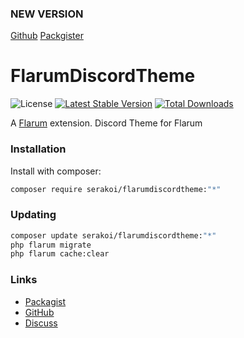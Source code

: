 ### NEW VERSION
[Github](https://github.com/Serakoi/flarum-discord-theme-2)
[Packgister](https://packagist.org/packages/serakoi/flarumdiscordtheme)

# FlarumDiscordTheme

![License](https://img.shields.io/badge/license-MIT-blue.svg) [![Latest Stable Version](https://img.shields.io/packagist/v/serakoi/flarumdiscordtheme.svg)](https://packagist.org/packages/serakoi/flarumdiscordtheme) [![Total Downloads](https://img.shields.io/packagist/dt/serakoi/flarumdiscordtheme.svg)](https://packagist.org/packages/serakoi/flarumdiscordtheme)

A [Flarum](http://flarum.org) extension. Discord Theme for Flarum

### Installation

Install with composer:

```sh
composer require serakoi/flarumdiscordtheme:"*"
```

### Updating

```sh
composer update serakoi/flarumdiscordtheme:"*"
php flarum migrate
php flarum cache:clear
```

### Links

- [Packagist](https://packagist.org/packages/serakoi/flarumdiscordtheme)
- [GitHub](https://github.com/serakoi/flarumdiscordtheme)
- [Discuss](https://discuss.flarum.org/d/PUT_DISCUSS_SLUG_HERE)
